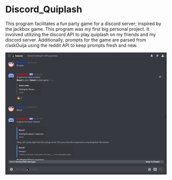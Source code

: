 <h1>Discord_Quiplash</h1>
This program facilitates a fun party game for a discord server; inspired by the jackbox game.
This program was my first big personal project. It involved utilizing the discord API to play quiplash on my friends and my discord server.
Additionally, prompts for the game are parsed from r/askOuija using the reddit API to keep prompts fresh and new.



![Game Image](https://github.com/LiZhu912/discord_quiplash/blob/master/game_image.png)
